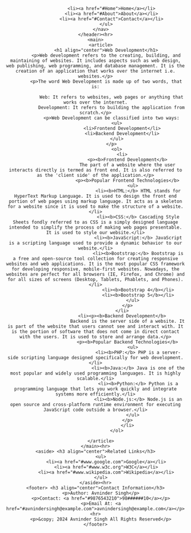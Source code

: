 <!DOCTYPE html>
<html lang="en">
<head>
    <meta charset="UTF-8">
    <meta name="viewport" content="width=device-width, initial-scale=1.0">
    <title>Semantic HTML</title>
</head>
<body>
    <header>
        <nav>
            <ul>

                <li><a href="#Home">Home</a></li>
                <li><a href="#About">About</a></li>
                <li><a href="#Contact">Contact</a></li>
            </ul>
        </nav>
    </header><hr>
    <main>
        <article>
            <h1 align="center">Web Development</h1>
            <p>Web development refers to the creating, building, and maintaining of websites. It includes aspects such as web design, web publishing, web programming, and database management. It is the creation of an application that works over the internet i.e. websites.</p>
            <p>The word Web Development is made up of two words, that is:

                Web: It refers to websites, web pages or anything that works over the internet.
                Development: It refers to building the application from scratch.</p>
                <p>Web Development can be classified into two ways:
                    <ul>
                        <li>Frontend Development</li>
                        <li>Backend Development</li>
                    </ul>
                </p>
                    <ol>
                        <li>
                            <p><b>Frontend Development</b>
                            The part of a website where the user interacts directly is termed as front end. It is also referred to as the 'client side' of the application.</p>
                            <p><b>Popular Frontend Technologies</b>
                                <ul>
                                    <li><b>HTML:</b> HTML stands for HyperText Markup Language. It is used to design the front end portion of web pages using markup language. It acts as a skeleton for a website since it is used to make the structure of a website.</li>
                                    <li><b>CSS:</b> Cascading Style Sheets fondly referred to as CSS is a simply designed language intended to simplify the process of making web pages presentable. It is used to style our website.</li>
                                    <li><b>JavaScript:</b> JavaScript is a scripting language used to provide a dynamic behavior to our website.</li>
                                    <li><b>Bootstrap:</b> Bootstrap is a free and open-source tool collection for creating responsive websites and web applications. It is the most popular CSS framework for developing responsive, mobile-first websites. Nowadays, the websites are perfect for all browsers (IE, Firefox, and Chrome) and for all sizes of screens (Desktop, Tablets, Phablets, and Phones).</li>
                                    <li><b>Bootstrap 4</b></li>
                                    <li><b>Bootstrap 5</b></li>
                                </ul>
                            </p>
                        </li>
                        <li><p><b>Backend Development</b>
                            Backend is the server side of a website. It is part of the website that users cannot see and interact with. It is the portion of software that does not come in direct contact with the users. It is used to store and arrange data.</p>
                            <p><b>Popular Backend Technologies</b>
                                <ul>
                                    <li><b>PHP:</b> PHP is a server-side scripting language designed specifically for web development.</li>
                                    <li><b>Java:</b> Java is one of the most popular and widely used programming languages. It is highly scalable.</li>
                                    <li><b>Python:</b> Python is a programming language that lets you work quickly and integrate systems more efficiently.</li>
                                    <li><b>Node.js:</b> Node.js is an open source and cross-platform runtime environment for executing JavaScript code outside a browser.</li>
                                </ul>
                            </p>
                            </li>
                    </ol>
                            
        </article>
    </main><hr>
    <aside> <h3 align="center">Related Links</h3>
        <ul>
            <li><a href="#www.google.com">Google</a></li>
            <li><a href="#www.w3c.org">W3C</a></li>
            <li><a href="#www.wikipedia.com">Wikipedia</a></li>
        </ul>
    </aside><hr>
    <footer> <h3 align="center">Contact Information</h3>
        <p>Author: Avninder Singh</p>
        <p>Contact: <a href="#9876543210">98######10</a></p>
        <p>Email At: <a href="#avnindersingh@example.com">avnindersingh@example.com</a></p><hr>
        <p>&copy; 2024 Avninder Singh All Rights Reserved</p>
    </footer>
</body>
</html>
